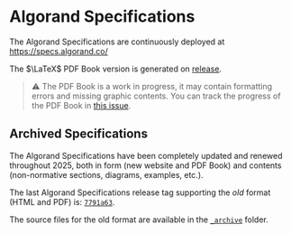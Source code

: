 # Algorand Specifications

The Algorand Specifications are continuously deployed at <https://specs.algorand.co/>

The $\LaTeX$ PDF Book version is generated on [release](https://github.com/algorandfoundation/specs/releases/latest).

> ⚠️ The PDF Book is a work in progress, it may contain formatting errors and missing
> graphic contents. You can track the progress of the PDF Book in [this issue](https://github.com/algorandfoundation/specs/issues/243).

## Archived Specifications

The Algorand Specifications have been completely updated and renewed throughout 2025,
both in form (new website and PDF Book) and contents (non-normative sections, diagrams,
examples, etc.).

The last Algorand Specifications release tag supporting the _old_ format (HTML and PDF)
is: [`7791a63`](https://github.com/algorandfoundation/specs/releases/tag/7791a63).

The source files for the old format are available in the [`_archive`](./_archive)
folder.
